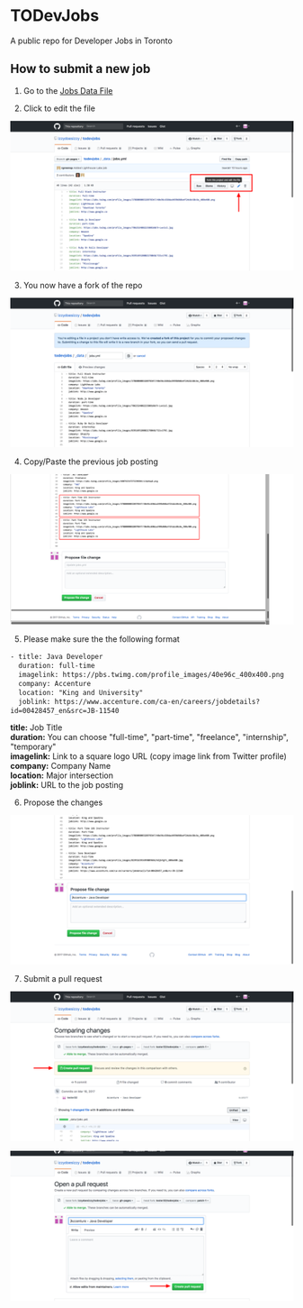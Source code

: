# TODevJobs 
A public repo for Developer Jobs in Toronto

## How to submit a new job


1. Go to the [Jobs Data File](https://github.com/izzydoesizzy/todevjobs/blob/gh-pages/_data/jobs.yml)

2. Click to edit the file


![Edit](/images/readme-images/01-forkedit.png)

3. You now have a fork of the repo


![Fork](/images/readme-images/02-fork.png)

4. Copy/Paste the previous job posting


![Duplicate](/images/readme-images/03-duplicate.png)

5. Please make sure the  the following format
```liquid
- title: Java Developer
  duration: full-time 
  imagelink: https://pbs.twimg.com/profile_images/40e96c_400x400.png 
  company: Accenture
  location: "King and University" 
  joblink: https://www.accenture.com/ca-en/careers/jobdetails?id=00428457_en&src=JB-11540
```

**title:** Job Title  
**duration:** You can choose "full-time", "part-time", "freelance", "internship", "temporary"  
**imagelink:** Link to a square logo URL (copy image link from Twitter profile)  
**company:** Company Name  
**location:** Major intersection  
**joblink:** URL to the job posting


6. Propose the changes


![Propose Changes](/images/readme-images/04-proposechanges.png)

7. Submit a pull request


![Pull Request](/images/readme-images/05-pullrequest.png)


![Submit Pull Request](/images/readme-images/06-createpullrequest.png)
